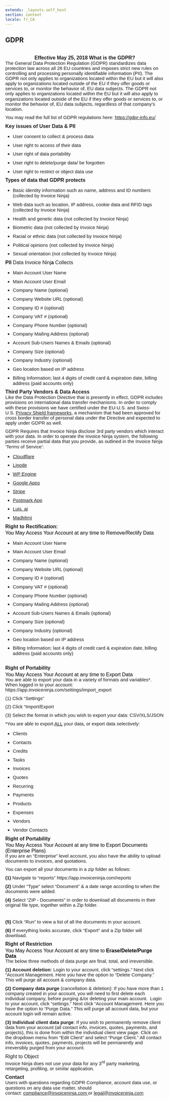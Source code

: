 ```yaml
---
extends: _layouts.self_host
section: content
locale: fr_CA
---
```


## GDPR

<h2 style='margin-top:0cm;margin-right:0cm;margin-bottom:0cm;margin-left:14.75pt;text-align:center;text-indent:-14.7pt;font-size:16px;font-family:"Arial",sans-serif;font-weight:bold;'><span style='font-family:"Verdana",sans-serif;'>&nbsp;</span></h2>
<h2 style='margin-top:0cm;margin-right:0cm;margin-bottom:0cm;margin-left:14.75pt;text-align:center;text-indent:-14.7pt;font-size:16px;font-family:"Arial",sans-serif;font-weight:bold;'><span style='font-family:"Verdana",sans-serif;'>Effective May 25, 2018 What is the GDPR?</span></h2>
<p style='margin-right:0cm;margin-left:0cm;font-size:15px;font-family:"Calibri",sans-serif;margin-top:0cm;margin-bottom:8.0pt;line-height:107%;'><span style='font-family:"Verdana",sans-serif;'>The General Data Protection Regulation (GDPR) standardizes data protection law across all 28 EU countries and imposes strict new rules on controlling and processing personally identifiable information (PII). The GDPR not only applies to organizations located within the EU but it will also apply to organizations located outside of the EU if they offer goods or services to, or monitor the behavior of, EU data subjects. The GDPR not only applies to organizations located within the EU but it will also apply to organizations located outside of the EU if they offer goods or services to, or monitor the behavior of, EU data subjects, regardless of that company&rsquo;s location.</span></p>
<p style='margin-right:0cm;margin-left:0cm;font-size:15px;font-family:"Calibri",sans-serif;margin-top:0cm;margin-bottom:8.0pt;line-height:107%;'><span style='font-family:"Verdana",sans-serif;'>You may read the full list of GDPR regulations here:&nbsp;</span><a href="https://gdpr-info.eu/" target="_blank"><span style='font-family:"Verdana",sans-serif;'>https://gdpr-info.eu/</span></a></p>
<h2 style='margin-top:0cm;margin-right:0cm;margin-bottom:0cm;margin-left:14.75pt;text-align:justify;text-indent:-14.7pt;font-size:16px;font-family:"Arial",sans-serif;font-weight:bold;'><span style='font-family:"Verdana",sans-serif;'>Key issues of User Data &amp; PII</span></h2>
<ul style="margin-bottom:0cm;" type="disc">
    <li style='margin-top:0cm;margin-right:0cm;margin-bottom:8.0pt;margin-left:0cm;line-height:normal;font-size:15px;font-family:"Calibri",sans-serif;'><span style='font-family:"Verdana",sans-serif;'>User consent to collect &amp; process data</span></li>
    <li style='margin-top:0cm;margin-right:0cm;margin-bottom:8.0pt;margin-left:0cm;line-height:normal;font-size:15px;font-family:"Calibri",sans-serif;'><span style='font-family:"Verdana",sans-serif;'>User right to access of their data</span></li>
    <li style='margin-top:0cm;margin-right:0cm;margin-bottom:8.0pt;margin-left:0cm;line-height:normal;font-size:15px;font-family:"Calibri",sans-serif;'><span style='font-family:"Verdana",sans-serif;'>User right of data portability</span></li>
    <li style='margin-top:0cm;margin-right:0cm;margin-bottom:8.0pt;margin-left:0cm;line-height:normal;font-size:15px;font-family:"Calibri",sans-serif;'><span style='font-family:"Verdana",sans-serif;'>User right to delete/purge data/ be forgotten</span></li>
    <li style='margin-top:0cm;margin-right:0cm;margin-bottom:8.0pt;margin-left:0cm;line-height:normal;font-size:15px;font-family:"Calibri",sans-serif;'><span style='font-family:"Verdana",sans-serif;'>User right to restrict or object data use</span></li>
</ul>
<h2 style='margin-top:0cm;margin-right:0cm;margin-bottom:0cm;margin-left:14.75pt;text-align:justify;text-indent:-14.7pt;font-size:16px;font-family:"Arial",sans-serif;font-weight:bold;'><span style='font-family:"Verdana",sans-serif;'>Types of data that GDPR protects</span></h2>
<ul style="margin-bottom:0cm;" type="disc">
    <li style='margin-top:0cm;margin-right:0cm;margin-bottom:8.0pt;margin-left:0cm;line-height:normal;font-size:15px;font-family:"Calibri",sans-serif;'><span style='font-family:"Verdana",sans-serif;'>Basic identity information such as name, address and ID numbers (collected by Invoice Ninja)</span></li>
    <li style='margin-top:0cm;margin-right:0cm;margin-bottom:8.0pt;margin-left:0cm;line-height:normal;font-size:15px;font-family:"Calibri",sans-serif;'><span style='font-family:"Verdana",sans-serif;'>Web data such as location, IP address, cookie data and RFID tags (collected by Invoice Ninja)</span></li>
    <li style='margin-top:0cm;margin-right:0cm;margin-bottom:8.0pt;margin-left:0cm;line-height:normal;font-size:15px;font-family:"Calibri",sans-serif;'><span style='font-family:"Verdana",sans-serif;'>Health and genetic data (not collected by Invoice Ninja)</span></li>
    <li style='margin-top:0cm;margin-right:0cm;margin-bottom:8.0pt;margin-left:0cm;line-height:normal;font-size:15px;font-family:"Calibri",sans-serif;'><span style='font-family:"Verdana",sans-serif;'>Biometric data (not collected by Invoice Ninja)</span></li>
    <li style='margin-top:0cm;margin-right:0cm;margin-bottom:8.0pt;margin-left:0cm;line-height:normal;font-size:15px;font-family:"Calibri",sans-serif;'><span style='font-family:"Verdana",sans-serif;'>Racial or ethnic data (not collected by Invoice Ninja)</span></li>
    <li style='margin-top:0cm;margin-right:0cm;margin-bottom:8.0pt;margin-left:0cm;line-height:normal;font-size:15px;font-family:"Calibri",sans-serif;'><span style='font-family:"Verdana",sans-serif;'>Political opinions (not collected by Invoice Ninja)</span></li>
    <li style='margin-top:0cm;margin-right:0cm;margin-bottom:8.0pt;margin-left:0cm;line-height:normal;font-size:15px;font-family:"Calibri",sans-serif;'><span style='font-family:"Verdana",sans-serif;'>Sexual orientation (not collected by Invoice Ninja)</span></li>
</ul>
<h2 style='margin-top:0cm;margin-right:0cm;margin-bottom:0cm;margin-left:14.75pt;text-align:justify;text-indent:-14.7pt;font-size:16px;font-family:"Arial",sans-serif;font-weight:bold;'><span style='font-family:"Verdana",sans-serif;'>PII</span><strong><span style='font-family:"Verdana",sans-serif;font-weight:normal;'>&nbsp;Data Invoice Ninj</span></strong><span style='font-family:"Verdana",sans-serif;'>a</span><strong><span style='font-family:"Verdana",sans-serif;font-weight:normal;'>&nbsp;Collects</span></strong></h2>
<ul style="margin-bottom:0cm;" type="disc">
    <li style='margin-top:0cm;margin-right:0cm;margin-bottom:8.0pt;margin-left:0cm;line-height:normal;font-size:15px;font-family:"Calibri",sans-serif;'><span style='font-family:"Verdana",sans-serif;'>Main Account User Name</span></li>
    <li style='margin-top:0cm;margin-right:0cm;margin-bottom:8.0pt;margin-left:0cm;line-height:normal;font-size:15px;font-family:"Calibri",sans-serif;'><span style='font-family:"Verdana",sans-serif;'>Main Account User Email</span></li>
    <li style='margin-top:0cm;margin-right:0cm;margin-bottom:8.0pt;margin-left:0cm;line-height:normal;font-size:15px;font-family:"Calibri",sans-serif;'><span style='font-family:"Verdana",sans-serif;'>Company Name (optional)</span></li>
    <li style='margin-top:0cm;margin-right:0cm;margin-bottom:8.0pt;margin-left:0cm;line-height:normal;font-size:15px;font-family:"Calibri",sans-serif;'><span style='font-family:"Verdana",sans-serif;'>Company Website URL (optional)</span></li>
    <li style='margin-top:0cm;margin-right:0cm;margin-bottom:8.0pt;margin-left:0cm;line-height:normal;font-size:15px;font-family:"Calibri",sans-serif;'><span style='font-family:"Verdana",sans-serif;'>Company ID # (optional)</span></li>
    <li style='margin-top:0cm;margin-right:0cm;margin-bottom:8.0pt;margin-left:0cm;line-height:normal;font-size:15px;font-family:"Calibri",sans-serif;'><span style='font-family:"Verdana",sans-serif;'>Company VAT # (optional)</span></li>
    <li style='margin-top:0cm;margin-right:0cm;margin-bottom:8.0pt;margin-left:0cm;line-height:normal;font-size:15px;font-family:"Calibri",sans-serif;'><span style='font-family:"Verdana",sans-serif;'>Company Phone Number (optional)</span></li>
    <li style='margin-top:0cm;margin-right:0cm;margin-bottom:8.0pt;margin-left:0cm;line-height:normal;font-size:15px;font-family:"Calibri",sans-serif;'><span style='font-family:"Verdana",sans-serif;'>Company Mailing Address (optional)</span></li>
    <li style='margin-top:0cm;margin-right:0cm;margin-bottom:8.0pt;margin-left:0cm;line-height:normal;font-size:15px;font-family:"Calibri",sans-serif;'><span style='font-family:"Verdana",sans-serif;'>Account Sub-Users Names &amp; Emails (optional)</span></li>
    <li style='margin-top:0cm;margin-right:0cm;margin-bottom:8.0pt;margin-left:0cm;line-height:normal;font-size:15px;font-family:"Calibri",sans-serif;'><span style='font-family:"Verdana",sans-serif;'>Company Size (optional)</span></li>
    <li style='margin-top:0cm;margin-right:0cm;margin-bottom:8.0pt;margin-left:0cm;line-height:normal;font-size:15px;font-family:"Calibri",sans-serif;'><span style='font-family:"Verdana",sans-serif;'>Company Industry (optional)</span></li>
    <li style='margin-top:0cm;margin-right:0cm;margin-bottom:8.0pt;margin-left:0cm;line-height:normal;font-size:15px;font-family:"Calibri",sans-serif;'><span style='font-family:"Verdana",sans-serif;'>Geo location based on IP address</span></li>
    <li style='margin-top:0cm;margin-right:0cm;margin-bottom:8.0pt;margin-left:0cm;line-height:normal;font-size:15px;font-family:"Calibri",sans-serif;'><span style='font-family:"Verdana",sans-serif;'>Billing Information; last 4 digits of credit card &amp; expiration date, billing address (paid accounts only)</span></li>
</ul>
<h2 style='margin-top:0cm;margin-right:0cm;margin-bottom:0cm;margin-left:14.75pt;text-align:justify;text-indent:-14.7pt;font-size:16px;font-family:"Arial",sans-serif;font-weight:bold;'><span style='font-family:"Verdana",sans-serif;'>Third Party Vendors &amp; Data Access</span></h2>
<p style='margin-right:0cm;margin-left:0cm;font-size:15px;font-family:"Calibri",sans-serif;margin-top:0cm;margin-bottom:8.0pt;line-height:107%;'><span style='font-family:"Verdana",sans-serif;'>Like the Data Protection Directive that is presently in effect, GDPR includes provisions on international data transfer mechanisms. In order to comply with these provisions we have certified under the EU-U.S. and Swiss-U.S.&nbsp;</span><a href="https://www.privacyshield.gov/welcome" target="_blank"><span style='font-family:"Verdana",sans-serif;'>Privacy Shield frameworks</span></a><span style='font-family:"Verdana",sans-serif;'>, a mechanism&nbsp;that had been approved for cross border transfer of personal data under the Directive and expected to apply under GDPR as well.</span></p>
<p style='margin-right:0cm;margin-left:0cm;font-size:15px;font-family:"Calibri",sans-serif;margin-top:0cm;margin-bottom:8.0pt;line-height:107%;'><span style='font-family:"Verdana",sans-serif;'>GDPR Requires that Invoice Ninja disclose 3rd party vendors which interact with your data. In order to operate the Invoice Ninja system, the following parties receive partial data that you provide, as outlined in the Invoice Ninja &lsquo;Terms of Service&rsquo;:<strong><span style='font-family:"Verdana",sans-serif;'>&nbsp;</span></strong></span></p>
<ul style="margin-bottom:0cm;" type="disc">
    <li style='margin-top:0cm;margin-right:0cm;margin-bottom:8.0pt;margin-left:0cm;line-height:normal;font-size:15px;font-family:"Calibri",sans-serif;'><a href="https://www.cloudflare.com/gdpr/introduction/" target="_blank"><span style='font-family:"Verdana",sans-serif;'>Cloudflare</span></a></li>
    <li style='margin-top:0cm;margin-right:0cm;margin-bottom:8.0pt;margin-left:0cm;line-height:normal;font-size:15px;font-family:"Calibri",sans-serif;'><a href="https://www.linode.com/compliance" target="_blank"><span style='font-family:"Verdana",sans-serif;'>Linode</span></a></li>
    <li style='margin-top:0cm;margin-right:0cm;margin-bottom:8.0pt;margin-left:0cm;line-height:normal;font-size:15px;font-family:"Calibri",sans-serif;'><a href="https://wpengine.com/support/gdpr-compliance/" target="_blank"><span style='font-family:"Verdana",sans-serif;'>WP Engine</span></a></li>
    <li style='margin-top:0cm;margin-right:0cm;margin-bottom:8.0pt;margin-left:0cm;line-height:normal;font-size:15px;font-family:"Calibri",sans-serif;'><a href="https://cloud.google.com/security/gdpr/" target="_blank"><span style='font-family:"Verdana",sans-serif;'>Google Apps</span></a></li>
    <li style='margin-top:0cm;margin-right:0cm;margin-bottom:8.0pt;margin-left:0cm;line-height:normal;font-size:15px;font-family:"Calibri",sans-serif;'><a href="https://stripe.com/guides/general-data-protection-regulation#stripe-and-the-gdpr" target="_blank"><span style='font-family:"Verdana",sans-serif;'>Stripe</span></a></li>
    <li style='margin-top:0cm;margin-right:0cm;margin-bottom:8.0pt;margin-left:0cm;line-height:normal;font-size:15px;font-family:"Calibri",sans-serif;'><a href="https://postmarkapp.com/eu-privacy" target="_blank"><span style='font-family:"Verdana",sans-serif;'>Postmark App</span></a></li>
    <li style='margin-top:0cm;margin-right:0cm;margin-bottom:8.0pt;margin-left:0cm;line-height:normal;font-size:15px;font-family:"Calibri",sans-serif;'><a href="https://www.microsoft.com/en-us/TrustCenter/Privacy/gdpr/default.aspx" target="_blank"><span style='font-family:"Verdana",sans-serif;'>Luis. ai</span></a></li>
    <li style='margin-top:0cm;margin-right:0cm;margin-bottom:8.0pt;margin-left:0cm;line-height:normal;font-size:15px;font-family:"Calibri",sans-serif;'><a href="https://help.madmimi.com/what-is-gdpr-and-how-does-it-affect-me/" target="_blank"><span style='font-family:"Verdana",sans-serif;'>MadMimi</span></a></li>
</ul>
<h2 style='margin-top:0cm;margin-right:0cm;margin-bottom:0cm;margin-left:14.75pt;text-align:justify;text-indent:-14.7pt;font-size:16px;font-family:"Arial",sans-serif;font-weight:bold;'><span style='font-family:"Verdana",sans-serif;'>Right to Rectification:</span></h2>
<h3 style='margin-top:2.0pt;margin-right:0cm;margin-bottom:0cm;margin-left:0cm;line-height:107%;font-size:16px;font-family:"Calibri Light",sans-serif;color:#1F4D78;font-weight:normal;'><span style='font-family:"Verdana",sans-serif;color:windowtext;'>You May Access Your Account at any time to Remove/Rectify Data</span></h3>
<ul style="margin-bottom:0cm;" type="disc">
    <li style='margin-top:0cm;margin-right:0cm;margin-bottom:8.0pt;margin-left:0cm;line-height:normal;font-size:15px;font-family:"Calibri",sans-serif;'><span style='font-family:"Verdana",sans-serif;'>Main Account User Name</span></li>
    <li style='margin-top:0cm;margin-right:0cm;margin-bottom:8.0pt;margin-left:0cm;line-height:normal;font-size:15px;font-family:"Calibri",sans-serif;'><span style='font-family:"Verdana",sans-serif;'>Main Account User Email</span></li>
    <li style='margin-top:0cm;margin-right:0cm;margin-bottom:8.0pt;margin-left:0cm;line-height:normal;font-size:15px;font-family:"Calibri",sans-serif;'><span style='font-family:"Verdana",sans-serif;'>Company Name (optional)</span></li>
    <li style='margin-top:0cm;margin-right:0cm;margin-bottom:8.0pt;margin-left:0cm;line-height:normal;font-size:15px;font-family:"Calibri",sans-serif;'><span style='font-family:"Verdana",sans-serif;'>Company Website URL (optional)</span></li>
    <li style='margin-top:0cm;margin-right:0cm;margin-bottom:8.0pt;margin-left:0cm;line-height:normal;font-size:15px;font-family:"Calibri",sans-serif;'><span style='font-family:"Verdana",sans-serif;'>Company ID # (optional)</span></li>
    <li style='margin-top:0cm;margin-right:0cm;margin-bottom:8.0pt;margin-left:0cm;line-height:normal;font-size:15px;font-family:"Calibri",sans-serif;'><span style='font-family:"Verdana",sans-serif;'>Company VAT # (optional)</span></li>
    <li style='margin-top:0cm;margin-right:0cm;margin-bottom:8.0pt;margin-left:0cm;line-height:normal;font-size:15px;font-family:"Calibri",sans-serif;'><span style='font-family:"Verdana",sans-serif;'>Company Phone Number (optional)</span></li>
    <li style='margin-top:0cm;margin-right:0cm;margin-bottom:8.0pt;margin-left:0cm;line-height:normal;font-size:15px;font-family:"Calibri",sans-serif;'><span style='font-family:"Verdana",sans-serif;'>Company Mailing Address (optional)</span></li>
    <li style='margin-top:0cm;margin-right:0cm;margin-bottom:8.0pt;margin-left:0cm;line-height:normal;font-size:15px;font-family:"Calibri",sans-serif;'><span style='font-family:"Verdana",sans-serif;'>Account Sub-Users Names &amp; Emails (optional)</span></li>
    <li style='margin-top:0cm;margin-right:0cm;margin-bottom:8.0pt;margin-left:0cm;line-height:normal;font-size:15px;font-family:"Calibri",sans-serif;'><span style='font-family:"Verdana",sans-serif;'>Company Size (optional)</span></li>
    <li style='margin-top:0cm;margin-right:0cm;margin-bottom:8.0pt;margin-left:0cm;line-height:normal;font-size:15px;font-family:"Calibri",sans-serif;'><span style='font-family:"Verdana",sans-serif;'>Company Industry (optional)</span></li>
    <li style='margin-top:0cm;margin-right:0cm;margin-bottom:8.0pt;margin-left:0cm;line-height:normal;font-size:15px;font-family:"Calibri",sans-serif;'><span style='font-family:"Verdana",sans-serif;'>Geo location based on IP address</span></li>
    <li style='margin-top:0cm;margin-right:0cm;margin-bottom:8.0pt;margin-left:0cm;line-height:normal;font-size:15px;font-family:"Calibri",sans-serif;'><span style='font-family:"Verdana",sans-serif;'>Billing Information; last 4 digits of credit card &amp; expiration date, billing address (paid accounts only)<strong><span style='font-family:"Verdana",sans-serif;'>&nbsp;</span></strong></span></li>
</ul>
<h2 style='margin-top:0cm;margin-right:0cm;margin-bottom:0cm;margin-left:14.75pt;text-align:justify;text-indent:-14.7pt;font-size:16px;font-family:"Arial",sans-serif;font-weight:bold;'><span style='font-family:"Verdana",sans-serif;'>&nbsp;</span></h2>
<h2 style='margin-top:0cm;margin-right:0cm;margin-bottom:0cm;margin-left:14.75pt;text-align:justify;text-indent:-14.7pt;font-size:16px;font-family:"Arial",sans-serif;font-weight:bold;'><span style='font-family:"Verdana",sans-serif;'>Right of Portability</span></h2>
<h3 style='margin-top:2.0pt;margin-right:0cm;margin-bottom:0cm;margin-left:0cm;line-height:107%;font-size:16px;font-family:"Calibri Light",sans-serif;color:#1F4D78;font-weight:normal;'><span style='font-family:"Verdana",sans-serif;color:windowtext;'>You May Access Your Account at any time to Export Data</span></h3>
<p style='margin-right:0cm;margin-left:0cm;font-size:15px;font-family:"Calibri",sans-serif;margin-top:0cm;margin-bottom:8.0pt;line-height:107%;'><span style='font-family:"Verdana",sans-serif;'>You are able to export your data in a variety of formats and variables*. When logged in to your account: https://app.invoiceninja.com/settings/import_export</span></p>
<p style='margin-right:0cm;margin-left:0cm;font-size:15px;font-family:"Calibri",sans-serif;margin-top:0cm;margin-bottom:8.0pt;line-height:107%;'><span style='font-family:"Verdana",sans-serif;'>(1) Click &ldquo;Settings&rdquo;</span></p>
<p style='margin-right:0cm;margin-left:0cm;font-size:15px;font-family:"Calibri",sans-serif;margin-top:0cm;margin-bottom:8.0pt;line-height:107%;'><span style='font-family:"Verdana",sans-serif;'>(2) Click &ldquo;Import/Export</span></p>
<p style='margin-right:0cm;margin-left:0cm;font-size:15px;font-family:"Calibri",sans-serif;margin-top:0cm;margin-bottom:8.0pt;line-height:107%;'><span style='font-family:"Verdana",sans-serif;'>(3) Select the format in which you wish to export your data: CSV/XLS/JSON</span></p>
<p style='margin-right:0cm;margin-left:0cm;font-size:15px;font-family:"Calibri",sans-serif;margin-top:0cm;margin-bottom:8.0pt;line-height:107%;'><span style='font-family:"Verdana",sans-serif;'>*You are able to export <u>ALL</u> your data, or export data selectively:</span></p>
<ul style="margin-bottom:0cm;" type="disc">
    <li style='margin-top:0cm;margin-right:0cm;margin-bottom:8.0pt;margin-left:0cm;line-height:normal;font-size:15px;font-family:"Calibri",sans-serif;'><span style='font-family:"Verdana",sans-serif;'>Clients</span></li>
    <li style='margin-top:0cm;margin-right:0cm;margin-bottom:8.0pt;margin-left:0cm;line-height:normal;font-size:15px;font-family:"Calibri",sans-serif;'><span style='font-family:"Verdana",sans-serif;'>Contacts</span></li>
    <li style='margin-top:0cm;margin-right:0cm;margin-bottom:8.0pt;margin-left:0cm;line-height:normal;font-size:15px;font-family:"Calibri",sans-serif;'><span style='font-family:"Verdana",sans-serif;'>Credits</span></li>
    <li style='margin-top:0cm;margin-right:0cm;margin-bottom:8.0pt;margin-left:0cm;line-height:normal;font-size:15px;font-family:"Calibri",sans-serif;'><span style='font-family:"Verdana",sans-serif;'>Tasks</span></li>
    <li style='margin-top:0cm;margin-right:0cm;margin-bottom:8.0pt;margin-left:0cm;line-height:normal;font-size:15px;font-family:"Calibri",sans-serif;'><span style='font-family:"Verdana",sans-serif;'>Invoices</span></li>
    <li style='margin-top:0cm;margin-right:0cm;margin-bottom:8.0pt;margin-left:0cm;line-height:normal;font-size:15px;font-family:"Calibri",sans-serif;'><span style='font-family:"Verdana",sans-serif;'>Quotes</span></li>
    <li style='margin-top:0cm;margin-right:0cm;margin-bottom:8.0pt;margin-left:0cm;line-height:normal;font-size:15px;font-family:"Calibri",sans-serif;'><span style='font-family:"Verdana",sans-serif;'>Recurring</span></li>
    <li style='margin-top:0cm;margin-right:0cm;margin-bottom:8.0pt;margin-left:0cm;line-height:normal;font-size:15px;font-family:"Calibri",sans-serif;'><span style='font-family:"Verdana",sans-serif;'>Payments</span></li>
    <li style='margin-top:0cm;margin-right:0cm;margin-bottom:8.0pt;margin-left:0cm;line-height:normal;font-size:15px;font-family:"Calibri",sans-serif;'><span style='font-family:"Verdana",sans-serif;'>Products</span></li>
    <li style='margin-top:0cm;margin-right:0cm;margin-bottom:8.0pt;margin-left:0cm;line-height:normal;font-size:15px;font-family:"Calibri",sans-serif;'><span style='font-family:"Verdana",sans-serif;'>Expenses</span></li>
    <li style='margin-top:0cm;margin-right:0cm;margin-bottom:8.0pt;margin-left:0cm;line-height:normal;font-size:15px;font-family:"Calibri",sans-serif;'><span style='font-family:"Verdana",sans-serif;'>Vendors</span></li>
    <li style='margin-top:0cm;margin-right:0cm;margin-bottom:8.0pt;margin-left:0cm;line-height:normal;font-size:15px;font-family:"Calibri",sans-serif;'><span style='font-family:"Verdana",sans-serif;'>Vendor Contacts</span></li>
</ul>
<h2 style='margin-top:0cm;margin-right:0cm;margin-bottom:0cm;margin-left:14.75pt;text-align:justify;text-indent:-14.7pt;font-size:16px;font-family:"Arial",sans-serif;font-weight:bold;'><span style='font-family:"Verdana",sans-serif;'>Right of Portability</span></h2>
<h3 style='margin-top:2.0pt;margin-right:0cm;margin-bottom:0cm;margin-left:0cm;line-height:107%;font-size:16px;font-family:"Calibri Light",sans-serif;color:#1F4D78;font-weight:normal;'><span style='font-family:"Verdana",sans-serif;color:windowtext;'>You May Access Your Account at any time to Export Documents (Enterprise Plans)</span></h3>
<p style='margin-right:0cm;margin-left:0cm;font-size:15px;font-family:"Calibri",sans-serif;margin-top:0cm;margin-bottom:8.0pt;line-height:107%;'><span style='font-family:"Verdana",sans-serif;'>If you are an &ldquo;Enterprise&rdquo; level account, you also have the ability to upload documents to invoices, and quotations.</span></p>
<p style='margin-right:0cm;margin-left:0cm;font-size:15px;font-family:"Calibri",sans-serif;margin-top:0cm;margin-bottom:8.0pt;line-height:107%;'><span style='font-family:"Verdana",sans-serif;'>You can export all your documents in a zip folder as follows:</span></p>
<p style='margin-right:0cm;margin-left:0cm;font-size:15px;font-family:"Calibri",sans-serif;margin-top:0cm;margin-bottom:8.0pt;line-height:107%;'><strong><span style='font-family:"Verdana",sans-serif;'>(1)</span></strong><span style='font-family:"Verdana",sans-serif;'>&nbsp;Navigate to &ldquo;reports&rdquo; https://app.invoiceninja.com/reports</span></p>
<p style='margin-right:0cm;margin-left:0cm;font-size:15px;font-family:"Calibri",sans-serif;margin-top:0cm;margin-bottom:8.0pt;line-height:107%;'><strong><span style='font-family:"Verdana",sans-serif;'>(2)</span></strong><span style='font-family:"Verdana",sans-serif;'>&nbsp;Under &ldquo;Type&rdquo; select &ldquo;Document&rdquo; &amp; a date range according to when the documents were added.</span></p>
<p style='margin-right:0cm;margin-left:0cm;font-size:15px;font-family:"Calibri",sans-serif;margin-top:0cm;margin-bottom:8.0pt;line-height:107%;'><strong><span style='font-family:"Verdana",sans-serif;'>(4)</span></strong><span style='font-family:"Verdana",sans-serif;'>&nbsp;Select &ldquo;ZIP - Documents&rdquo; in order to download all documents in their original file type, together within a Zip folder.</span></p>
<p style='margin-right:0cm;margin-left:0cm;font-size:15px;font-family:"Calibri",sans-serif;margin-top:0cm;margin-bottom:8.0pt;line-height:107%;'><span style='font-family:"Verdana",sans-serif;'>&nbsp;</span></p>
<p style='margin-right:0cm;margin-left:0cm;font-size:15px;font-family:"Calibri",sans-serif;margin-top:0cm;margin-bottom:8.0pt;line-height:107%;'><strong><span style='font-family:"Verdana",sans-serif;'>(5)</span></strong><span style='font-family:"Verdana",sans-serif;'>&nbsp;Click &ldquo;Run&rdquo; to view a list of all the documents in your account.</span></p>
<p style='margin-right:0cm;margin-left:0cm;font-size:15px;font-family:"Calibri",sans-serif;margin-top:0cm;margin-bottom:8.0pt;line-height:107%;'><strong><span style='font-family:"Verdana",sans-serif;'>(6)</span></strong><span style='font-family:"Verdana",sans-serif;'>&nbsp;If everything looks accurate, click &ldquo;Export&rdquo; and a Zip folder will download.<strong><span style='font-family:"Verdana",sans-serif;'>&nbsp;</span></strong></span></p>
<h2 style='margin-top:0cm;margin-right:0cm;margin-bottom:0cm;margin-left:14.75pt;text-align:justify;text-indent:-14.7pt;font-size:16px;font-family:"Arial",sans-serif;font-weight:bold;'><span style='font-family:"Verdana",sans-serif;'>Right of Restriction</span></h2>
<h3 style='margin-top:2.0pt;margin-right:0cm;margin-bottom:0cm;margin-left:0cm;line-height:107%;font-size:16px;font-family:"Calibri Light",sans-serif;color:#1F4D78;font-weight:normal;'><span style='font-family:"Verdana",sans-serif;color:windowtext;'>You May Access Your Account at any time to <strong><span style='font-family:"Verdana",sans-serif;'>Erase/Delete/Purge Data</span></strong></span></h3>
<p style='margin-right:0cm;margin-left:0cm;font-size:15px;font-family:"Calibri",sans-serif;margin-top:0cm;margin-bottom:8.0pt;line-height:107%;'><span style='font-family:"Verdana",sans-serif;'>The below three methods of data purge are final, total, and irreversible.</span></p>
<p style='margin-right:0cm;margin-left:0cm;font-size:15px;font-family:"Calibri",sans-serif;margin-top:0cm;margin-bottom:8.0pt;line-height:107%;'><strong><span style='font-family:"Verdana",sans-serif;'>(1) Account deletion</span></strong><span style='font-family:"Verdana",sans-serif;'>: Login to your account, click &ldquo;settings.&rdquo; Next click &ldquo;Account Management. Here you have the option to &ldquo;Delete Company.&rdquo; This will purge all account &amp; company data.<strong><span style='font-family:"Verdana",sans-serif;'>&nbsp;</span></strong></span></p>
<p style='margin-right:0cm;margin-left:0cm;font-size:15px;font-family:"Calibri",sans-serif;margin-top:0cm;margin-bottom:8.0pt;line-height:107%;'><strong><span style='font-family:"Verdana",sans-serif;'>(2) Company data purge</span></strong><span style='font-family:"Verdana",sans-serif;'>&nbsp;(cancellation &amp; deletion): If you have more than 1 company created in your account, you will need to first delete each individual company, before purging &amp;/or deleting your main account. &nbsp;Login to your account, click &ldquo;settings.&rdquo; Next click &ldquo;Account Management. Here you have the option to &ldquo;Purge Data.&rdquo; This will purge all account data, but your account login will remain active.</span></p>
<p style='margin-right:0cm;margin-left:0cm;font-size:15px;font-family:"Calibri",sans-serif;margin-top:0cm;margin-bottom:8.0pt;line-height:107%;'><strong><span style='font-family:"Verdana",sans-serif;'>(3) Individual client data purge</span></strong><span style='font-family:"Verdana",sans-serif;'>: If you wish to permanently remove client data from your account (all contact info, invoices, quotes, payments, and projects), this is done from within the individual client view page. Click on the dropdown menu from &ldquo;Edit Client&rdquo; and select &ldquo;Purge Client.&rdquo; All&nbsp;contact info, invoices, quotes, payments, projects will be permanently and irreversibly purged from your account.</span></p>
<h2 style='margin-top:0cm;margin-right:0cm;margin-bottom:0cm;margin-left:14.75pt;text-align:justify;text-indent:-14.7pt;font-size:16px;font-family:"Arial",sans-serif;font-weight:bold;'><strong><span style='font-family:"Verdana",sans-serif;font-weight:normal;'>Right to Object</span></strong></h2>
<p style='margin-right:0cm;margin-left:0cm;font-size:15px;font-family:"Calibri",sans-serif;margin-top:0cm;margin-bottom:8.0pt;line-height:107%;'><span style='font-family:"Verdana",sans-serif;'>Invoice Ninja does not use your data for any 3<sup>rd</sup> party marketing, retargeting, profiling, or similar application.</span></p>
<h2 style='margin-top:0cm;margin-right:0cm;margin-bottom:0cm;margin-left:14.75pt;text-align:justify;text-indent:-14.7pt;font-size:16px;font-family:"Arial",sans-serif;font-weight:bold;'><span style='font-family:"Verdana",sans-serif;'>Contact</span></h2>
<p style='margin-right:0cm;margin-left:0cm;font-size:15px;font-family:"Calibri",sans-serif;margin-top:0cm;margin-bottom:8.0pt;line-height:107%;'><span style='font-family:"Verdana",sans-serif;'>Users with questions regarding GDPR Compliance, account data use, or questions on any data use matter, should contact:&nbsp;</span><a href="mailto:compliance@invoiceninja.com"><span style='font-family:"Verdana",sans-serif;'>compliance@invoiceninja.com&nbsp;</span></a><span style='font-family:"Verdana",sans-serif;'>or&nbsp;</span><a href="mailto:legal@invoiceninja.com"><span style='font-family:"Verdana",sans-serif;'>legal@invoiceninja.com</span></a></p>
<p style='margin-right:0cm;margin-left:0cm;font-size:15px;font-family:"Calibri",sans-serif;margin-top:0cm;margin-bottom:8.0pt;line-height:107%;'><span style='font-family:"Verdana",sans-serif;'>&nbsp;</span></p>